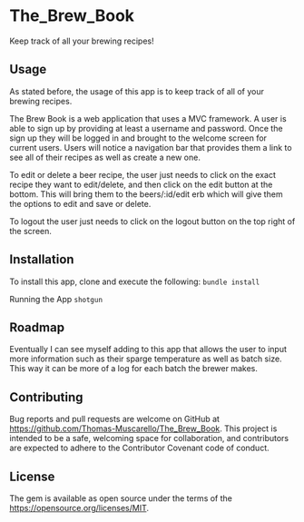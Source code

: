 # The_Brew_Book
Keep track of all your brewing recipes!

## Usage
As stated before, the usage of this app is to keep track of all of your brewing recipes.

The Brew Book is a web application that uses a MVC framework. A user is able to sign up by providing at least a username and password. Once the sign up they will be logged in and brought to the welcome screen for current users. Users will notice a navigation bar that provides them a link to see all of their recipes as well as create a new one.

To edit or delete a beer recipe, the user just needs to click on the exact recipe they want to edit/delete, and then click on the edit button at the bottom. This will bring them to the beers/:id/edit erb which will give them the options to edit and save or delete.

To logout the user just needs to click on the logout button on the top right of the screen.


## Installation
To install this app, clone and execute the following: ```bundle install```

Running the App
```shotgun```


## Roadmap
Eventually I can see myself adding to this app that allows the user to input more information such as their sparge temperature as well as batch size. This way it can be more of a log for each batch the brewer makes.

## Contributing
Bug reports and pull requests are welcome on GitHub at https://github.com/Thomas-Muscarello/The_Brew_Book. This project is intended to be a safe, welcoming space for collaboration, and contributors are expected to adhere to the Contributor Covenant code of conduct.

## License
The gem is available as open source under the terms of the https://opensource.org/licenses/MIT.

